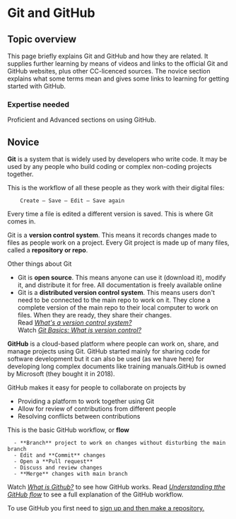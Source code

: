 # Git and GitHub

## Topic overview  

This page briefly explains Git and GitHub and how they are related. It supplies further learning by means of videos and links to the official Git and GitHub websites, plus other CC-licenced sources. The novice section explains what some terms mean and gives some links to learning for getting started with GitHub.

### Expertise needed 
Proficient and Advanced sections on using GitHub.

## Novice  

**Git** is a system that is widely used by developers who write code. It may be used by any people who build coding or complex non-coding projects together.

This is the workflow of all these people as they work with their digital files:  
      
        Create – Save – Edit – Save again  
        
Every time a file is edited a different version is saved. This is where Git comes in.  

Git is a **version control system**. This means it records changes made to files as people work on a project. Every Git project is made up of many files, called a **repository or repo**.  

Other things about Git
- Git is **open source**. This means anyone can use it (download it), modify it, and distribute it for free. All documentation is freely available online
- Git is a **distributed version control system**. This means users don't need to be connected to the main repo to work on it. They clone a complete version of the main repo to their local computer to work on files. When they are ready, they share their changes.  
Read [*What's a version control system?*](https://guides.github.com/introduction/git-handbook/#version-control)  
Watch [*Git Basics: What is version control?*](https://www.youtube.com/watch?v=8oRjP8yj2Wo)  

**GitHub** is a cloud-based platform where people can work on, share, and manage projects using Git. GitHub started mainly for sharing code for software development but it can also be used (as we have here) for developing long complex documents like training manuals.GitHub is owned by Microsoft (they bought it in 2018). 

GitHub makes it easy for people to collaborate on projects by
- Providing a platform to work together using Git
- Allow for review of contributions from different people
- Resolving conflicts between contributions

This is the basic GitHub workflow, or **flow**

      - **Branch** project to work on changes without disturbing the main branch
      - Edit and **Commit** changes
      - Open a **Pull request**
      - Discuss and review changes
      - **Merge** changes with main branch 

Watch [*What is Github?*](https://youtu.be/w3jLJU7DT5E) to see how GitHub works.
Read [*Understanding tthe GitHub flow*](https://guides.github.com/introduction/flow/) to see a full explanation of the GitHub workflow.

To use GitHub you first need to [sign up and then make a repository.](https://app.gitbook.com/@aarnet/s/digital-skills-gitbook-1/contributing-to-the-digital-skills-gitbook#setting-up-and-becoming-familiar-with-your-github-repository)






